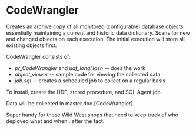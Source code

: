 # CodeWrangler

Creates an archive copy of all monitored (configurable) database objects essentially maintaining a current and historic data dictionary.
Scans for new and changed objects on each execution.
The initial execution will store all existing objects first.

CodeWrangler consists of:
- *pr_CodeWrangler* and *udf_longHash* -- does the work
- *object_viewer* -- sample code for viewing the collected data
- *job.sql* -- creates a scheduled job to collect on a regular basis

To install, create the UDF, stored procedure, and SQL Agent job.

Data will be collected in master.dbo.[CodeWrangler].

Super handy for those Wild West shops that need to keep track of who deployed what and when...after the fact.
